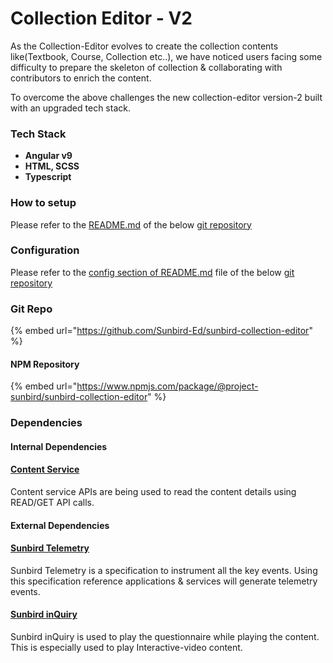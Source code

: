 # Collection Editor - V2

As the Collection-Editor evolves to create the collection contents like(Textbook, Course, Collection etc..), we have noticed users facing some difficulty to prepare the skeleton of collection & collaborating with contributors to enrich the content.&#x20;

To overcome the above challenges the new collection-editor version-2 built with an upgraded tech stack.



### Tech Stack

* **Angular v9**
* **HTML, SCSS**
* **Typescript**

### How to setup

Please refer to the [README.md](https://github.com/Sunbird-Ed/sunbird-collection-editor/tree/release-4.5.0#readme) of the below [git repository](collection-editor-v2.md#git-repo)

### Configuration

Please refer to the [config section of README.md](https://github.com/Sunbird-Ed/sunbird-collection-editor/tree/release-4.5.0#input-for-library) file of the below [git repository](collection-editor-v2.md#git-repo)

### Git Repo

{% embed url="https://github.com/Sunbird-Ed/sunbird-collection-editor" %}

#### NPM Repository

{% embed url="https://www.npmjs.com/package/@project-sunbird/sunbird-collection-editor" %}

### Dependencies

#### Internal Dependencies

#### [Content Service](../content-service/)&#x20;

Content service APIs are being used to read the content details using READ/GET API calls.&#x20;

#### External Dependencies

#### [Sunbird Telemetry](https://app.gitbook.com/o/-Mi9QwJlsfb7xuxTBc0J/s/-MkM7F4oILSpCJPO0YUu/)

Sunbird Telemetry is a specification to instrument all the key events. Using this specification reference applications & services will generate telemetry events.

#### [Sunbird inQuiry](https://app.gitbook.com/o/-Mi9QwJlsfb7xuxTBc0J/s/Wu4HIWGkb7dD4y0Kup4W/)

Sunbird inQuiry is used to play the questionnaire while playing the content. This is especially used to play Interactive-video content.
